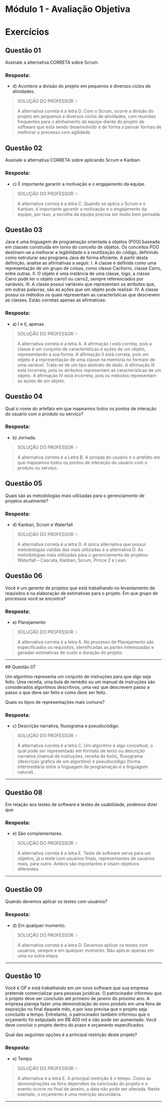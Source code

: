 # Módulo 1 - Avaliação Objetiva

# Exercícios


## Questão 01
Assinale a alternativa CORRETA sobre Scrum.

### Resposta:
- d) Acontece a divisão do projeto em pequenos e diversos ciclos de atividades.

> SOLUÇÃO DO PROFESSOR ✨
>
> A alternativa correta é a letra D. Com o Scrum, ocorre a divisão do projeto em pequenos e diversos ciclos de atividades, com reuniões frequentes para o alinhamento da equipe diante do projeto de software que está sendo desenvolvido e de forma a pensar formas de melhorar o processo com agilidade.


## Questão 02
Assinale a alternativa CORRETA sobre aplicando Scrum e Kanban.

### Resposta:
- c) É importante garantir a motivação e o engajamento da equipe.

> SOLUÇÃO DO PROFESSOR ✨
>
> A alternativa correta é a letra C. Quando se aplica o Scrum e o Kanban, é importante garantir a motivação e o engajamento da equipe, por isso, a escolha da equipe precisa ser muito bem pensada


## Questão 03
Java é uma linguagem de programação orientada a objetos (POO) baseada em classes construída em torno do conceito de objetos. Os conceitos POO destinam-se a melhorar a legibilidade e a reutilização do código, definindo como estruturar seu programa Java de forma eficiente.
A partir desta definição, analise as afirmativas a seguir.
I. A classe é definida como uma representação de um grupo de coisas, como classe Cachorro, classe Carro, entre outras.
II. O objeto é uma instância de uma classe, logo, a classe Carro pode ter o objeto carro1 ou carro2, sempre referenciados por variáveis.
III. A classe possui variáveis que representam os atributos que, em outras palavras, são as ações que um objeto pode realizar.
IV. A classe possui os métodos os quais representam as características que descrevem as classes.
Estão corretas apenas as afirmativas:

### Resposta:
- a) I e II, apenas.

> SOLUÇÃO DO PROFESSOR ✨
>
> A alternativa correta é a letra A. A afirmação I está correta, pois a classe é um conjunto de características e ações de um objeto, representando a sua forma. A afirmação II está correta, pois um objeto é a representação de uma classe na memória no formato de uma variável. Trata-se de um tipo abstrato de dado. A afirmação III está incorreta, pois os atributos representam as características de um objeto. A afirmação IV está incorreta, pois os métodos representam as ações de um objeto.


## Questão 04
Qual o nome do artefato em que mapeamos todos os pontos de interação do usuário com o produto ou serviço?

### Resposta:
- b) Jornada.

> SOLUÇÃO DO PROFESSOR ✨
>
> A alternativa correta é a Letra B. A jornada do usuário é o artefato em que mapeamos todos os pontos de interação do usuário com o produto ou serviço.


## Questão 05
Quais são as metodologias mais utilizadas para o gerenciamento de projetos atualmente?

### Resposta:
- d) Kanban, Scrum e Waterfall

> SOLUÇÃO DO PROFESSOR ✨
>
> A alternativa correta é a letra D. A única alternativa que possui metodologias válidas das mais utilizadas é a alternativa D. As metodologias mais utilizadas para o gerenciamento de projetos: Waterfall – Cascata, Kanban, Scrum, Prince 2 e Lean.


## Questão 06
Você é um gerente de projetos que está trabalhando no levantamento de requisitos e na elaboração de estimativas para o projeto. Em que grupo de processos você se encontra?

### Resposta: 
- a) Planejamento

> SOLUÇÃO DO PROFESSOR ✨
>
> A alternativa correta é a letra A. No processo de Planejamento são especificados os requisitos, identificadas as partes interessadas e geradas estimativas de custo e duração do projeto.

<hr>
## Questão 07

Um algoritmo representa um conjunto de instruções para que algo seja feito. Uma receita, uma bula de remédio ou um manual de instruções são considerados algoritmos descritivos, uma vez que descrevem passo a passo o que deve ser feito e como deve ser feito.

Quais os tipos de representações mais comuns?

### Resposta: 

- c) Descrição narrativa, fluxograma e pseudocódigo.

> SOLUÇÃO DO PROFESSOR ✨
>
> A alternativa correta é a letra C.
> Um algoritmo é algo conceitual, o qual pode ser representado em formato de texto ou descrição narrativa (manual de instruções, receita de bolo), fluxograma (descrição gráfica de um algoritmo) e pseudocódigo (forma intermediária entre a linguagem de programação e a linguagem natural).

<hr>

## Questão 08

Em relação aos testes de software e testes de usabilidade, podemos dizer que:

### Resposta: 

- e)  São complementares.

> SOLUÇÃO DO PROFESSOR ✨
>
> A alternativa correta é a letra E. Teste de software serve para um objetivo, já o teste com usuários finais, representantes de usuários reais, para outro. Ambos são importantes e visam objetivos diferentes.

<hr>

## Questão 09

Quando devemos aplicar os testes com usuários?

### Resposta: 

- d) Em qualquer momento.

> SOLUÇÃO DO PROFESSOR ✨
>
> A alternativa correta é a letra D. Devemos aplicar os testes com usuários, sempre e em qualquer momento. Não aplicar apenas em uma ou outra etapa.

<hr>

## Questão 10

Você é GP e está trabalhando em um novo software que sua empresa pretende comercializar para pessoas jurídicas. O patrocinador informou que o projeto deve ser concluído até primeiro de janeiro do próximo ano. A empresa planeja fazer uma demonstração do novo produto em uma feira de exposição no final daquele mês, e por isso precisa que o projeto seja concluído a tempo. Entretanto, o patrocinador também informou que o orçamento foi estipulado em R$ 400 mil e não pode ser aumentado. Você deve concluir o projeto dentro do prazo e orçamento especificados.

Qual das seguintes opções é a principal restrição deste projeto?

### Resposta: 

- e) Tempo

> SOLUÇÃO DO PROFESSOR ✨
>
> A alternativa é a letra E. A principal restrição é o tempo. Como as demonstrações na feira dependem da conclusão do projeto e o evento ocorre no final de janeiro, a data não pode ser alterada. Neste exemplo, o orçamento é uma restrição secundária.

<hr>


## 